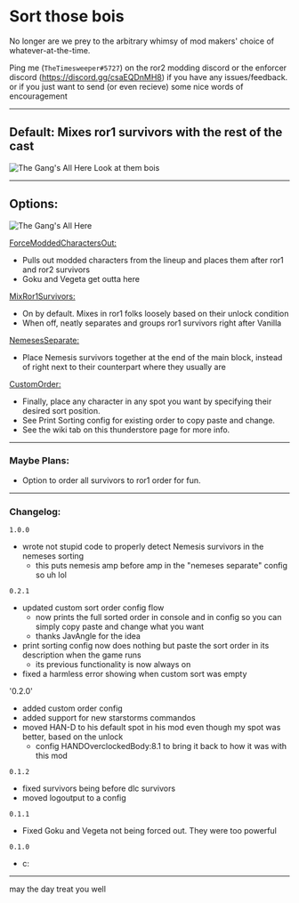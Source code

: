 # Sort those bois

No longer are we prey to the arbitrary whimsy of mod makers' choice of whatever-at-the-time.  

Ping me (`TheTimesweeper#5727`) on the ror2 modding discord or the enforcer discord (https://discord.gg/csaEQDnMH8) if you have any issues/feedback.  
or if you just want to send (or even recieve) some nice words of encouragement
___
## Default: Mixes ror1 survivors with the rest of the cast

![The Gang's All Here](https://i.imgur.com/mQNrhfH.png)
Look at them bois

___
## Options:
![The Gang's All Here](https://i.imgur.com/IWK5SjX.png)

<ins>ForceModdedCharactersOut:</ins>
- Pulls out modded characters from the lineup and places them after ror1 and ror2 survivors
- Goku and Vegeta get outta here

<ins>MixRor1Survivors:</ins>
- On by default. Mixes in ror1 folks loosely based on their unlock condition
- When off, neatly separates and groups ror1 survivors right after Vanilla

<ins>NemesesSeparate:</ins>
- Place Nemesis survivors together at the end of the main block, instead of right next to their counterpart where they usually are

<ins>CustomOrder:</ins>
- Finally, place any character in any spot you want by specifying their desired sort position.
- See Print Sorting config for existing order to copy paste and change. 
- See the wiki tab on this thunderstore page for more info.
___
### Maybe Plans:
 - Option to order all survivors to ror1 order for fun.
___
### Changelog:

`1.0.0`
- wrote not stupid code to properly detect Nemesis survivors in the nemeses sorting
  - this puts nemesis amp before amp in the "nemeses separate" config so uh lol

`0.2.1`
- updated custom sort order config flow
  - now prints the full sorted order in console and in config so you can simply copy paste and change what you want
  - thanks JavAngle for the idea
- print sorting config now does nothing but paste the sort order in its description when the game runs
  - its previous functionality is now always on
- fixed a harmless error showing when custom sort was empty

'0.2.0'
 - added custom order config
 - added support for new starstorms commandos
 - moved HAN-D to his default spot in his mod even though my spot was better, based on the unlock
   - config HANDOverclockedBody:8.1 to bring it back to how it was with this mod 

`0.1.2` 
  - fixed survivors being before dlc survivors
  - moved logoutput to a config

`0.1.1` 
  - Fixed Goku and Vegeta not being forced out. They were too powerful

`0.1.0` 
  - c:

___

may the day treat you well